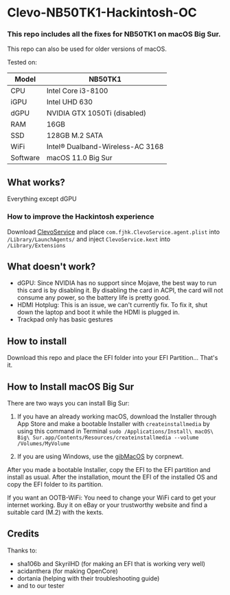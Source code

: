 # Clevo-NB50TK1-Hackintosh-OC

### This repo includes all the fixes for NB50TK1 on macOS Big Sur.

This repo can also be used for older versions of macOS.

Tested on:

Model | NB50TK1
------------- | ---------------
CPU | Intel Core i3-8100
iGPU | Intel UHD 630
dGPU | NVIDIA GTX 1050Ti (disabled)
RAM | 16GB
SSD | 128GB M.2 SATA
WiFi | Intel® Dualband-Wireless-AC 3168
Software | macOS 11.0 Big Sur

## What works?

Everything except dGPU

### How to improve the Hackintosh experience

Download [ClevoService](https://github.com/FreeJHack/ClevoService) and place `com.fjhk.ClevoService.agent.plist` into `/Library/LaunchAgents/` and inject `ClevoService.kext` into `/Library/Extensions`

## What doesn't work?

* dGPU: Since NVIDIA has no support since Mojave, the best way to run this card is by disabling it. By disabling the card in ACPI, the card will not consume any power, so the battery life is pretty good.
* HDMI Hotplug: This is an issue, we can't currently fix. To fix it, shut down the laptop and boot it while the HDMI is plugged in.
* Trackpad only has basic gestures

## How to install

Download this repo and place the EFI folder into your EFI Partition... That's it.

## How to Install macOS Big Sur

There are two ways you can install Big Sur:

1. If you have an already working macOS, download the Installer through App Store and make a bootable Installer with `createinstallmedia` by using this command in Terminal `sudo /Applications/Install\ macOS\ Big\ Sur.app/Contents/Resources/createinstallmedia --volume /Volumes/MyVolume`

2. If you are using Windows, use the [gibMacOS](https://github.com/corpnewt/gibMacOS) by corpnewt.

After you made a bootable Installer, copy the EFI to the EFI partition and install as usual. After the installation, mount the EFI of the installed OS and copy the EFI folder to its partition.

If you want an OOTB-WiFi: You need to change your WiFi card to get your internet working. Buy it on eBay or your trustworthy website and find a suitable card (M.2) with the kexts.


## Credits

Thanks to:

* sha106b and SkyrilHD (for making an EFI that is working very well)
* acidanthera (for making OpenCore)
* dortania (helping with their troubleshooting guide)
* and to our tester
